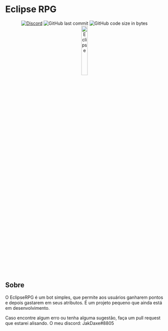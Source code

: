 # Eclipse RPG

<div align="center">
    <a href="discord.gg/sDfeWsHYCb"><img src="https://img.shields.io/discord/1005132317297221785?logo=discord" alt="Discord"/></a>
    <img src="https://img.shields.io/github/last-commit/JakDaxe/EclipseRPG" alt="GitHub last commit"/>
    <img src="https://img.shields.io/github/languages/code-size/JakDaxe/EclipseRPG" alt="GitHub code size in bytes"/>
    <br>
    <img src="https://images-ext-1.discordapp.net/external/j-cPJgmc3gjkf7hbDeognH-M7jyDTauO79JT-m1P5MI/%3Fsize%3D2048/https/cdn.discordapp.com/avatars/685839642595295238/d445df70d3f31e039a5934ed33f18e50.png?width=512&height=512" alt="Eclipse" width="20%"/>
</div>

## Sobre

O EclipseRPG é um bot simples, que permite aos usuários ganharem pontos e depois gastarem em seus atributos. É um projeto pequeno que ainda está em desenvolvimento.

Caso encontre algum erro ou tenha alguma sugestão, faça um pull request que estarei alisando.
O meu discord: JakDaxe#8805
